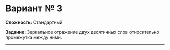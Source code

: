 # Вариант № 3
**Сложность:** Стандартный

**Задание:**  Зеркальное отражение двух десятичных слов относительно промежутка между ними.

---